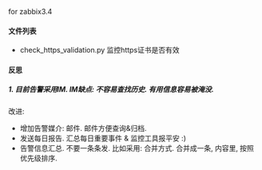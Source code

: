 for zabbix3.4

#### 文件列表

* check_https_validation.py 监控https证书是否有效

#### 反思
##### 1. 目前告警采用IM. IM缺点: 不容易查找历史. 有用信息容易被淹没.
改进: 
* 增加告警媒介: 邮件.  邮件方便查询&归档.  
* 发送每日报告. 汇总每日重要事件 & 监控工具报平安 :)
* 告警信息汇总. 不要一条条发.  比如采用: 合并方式. 合并成一条, 内容里, 按照优先级排序.

